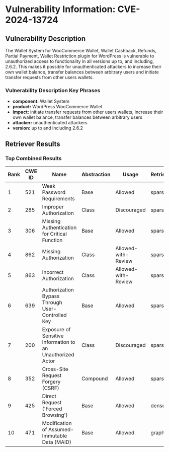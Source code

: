 # Vulnerability Information: CVE-2024-13724

## Vulnerability Description
The Wallet System for WooCommerce Wallet, Wallet Cashback, Refunds, Partial Payment, Wallet Restriction plugin for WordPress is vulnerable to unauthorized access to functionality in all versions up to, and including, 2.6.2. This makes it possible for unauthenticated attackers to increase their own wallet balance, transfer balances between arbitrary users and initiate transfer requests from other users wallets.

### Vulnerability Description Key Phrases
- **component:** Wallet System
- **product:** WordPress WooCommerce Wallet
- **impact:** initiate transfer requests from other users wallets, increase their own wallet balance, transfer balances between arbitrary users
- **attacker:** unauthenticated attackers
- **version:** up to and including 2.6.2

## Retriever Results

### Top Combined Results

| Rank | CWE ID | Name | Abstraction | Usage  | Retrievers | Individual Scores |
|------|--------|------|-------------|-------|------------|-------------------|
| 1 | 521 | Weak Password Requirements | Base | Allowed | sparse | 0.105 |
| 2 | 285 | Improper Authorization | Class | Discouraged | sparse | 0.098 |
| 3 | 306 | Missing Authentication for Critical Function | Base | Allowed | sparse | 0.098 |
| 4 | 862 | Missing Authorization | Class | Allowed-with-Review | sparse | 0.097 |
| 5 | 863 | Incorrect Authorization | Class | Allowed-with-Review | sparse | 0.094 |
| 6 | 639 | Authorization Bypass Through User-Controlled Key | Base | Allowed | sparse | 0.094 |
| 7 | 200 | Exposure of Sensitive Information to an Unauthorized Actor | Class | Discouraged | sparse | 0.093 |
| 8 | 352 | Cross-Site Request Forgery (CSRF) | Compound | Allowed | sparse | 0.093 |
| 9 | 425 | Direct Request ('Forced Browsing') | Base | Allowed | dense | 0.459 |
| 10 | 471 | Modification of Assumed-Immutable Data (MAID) | Base | Allowed | graph | 0.003 |

